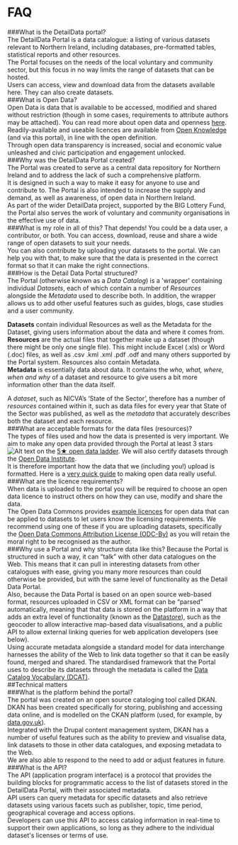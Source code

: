 #  FAQ  
###What is the DetailData portal?  
The DetailData Portal is a data catalogue: a listing of various datasets relevant to Northern Ireland, including databases, pre-formatted tables, statistical reports and other resources.  
The Portal focuses on the needs of the local voluntary and community sector, but this focus in no way limits the range of datasets that can be hosted.  
Users can access, view and download data from the datasets available here. They can also create datasets.  
###What is Open Data?  
Open Data is data that is available to be accessed, modified and shared without restriction (though in some cases, requirements to attribute authors may be attached). You can read more about open data and openness [here](http://opendefinition.org/).  
Readily-available and useable licences are available from [Open Knowledge](http://opendefinition.org/licenses/) (and via this portal), in line with the open definition.  
Through open data transparency is increased, social and economic value unleashed and civic participation and engagement unlocked.  
###Why was the DetailData Portal created?  
The Portal was created to serve as a central data repository for Northern Ireland and to address the lack of such a comprehensive platform.  
It is designed in such a way to make it easy for anyone to use and contribute to. The Portal is also intended to increase the supply and demand, as well as awareness, of open data in Northern Ireland.  
As part of the wider DetailData project, supported by the BIG Lottery Fund, the Portal also serves the work of voluntary and community organisations in the effective use of data.  
###What is my role in all of this?
That depends! You could be a data user, a contributor, or both. You can access, download, reuse and share a wide range of open datasets to suit your needs.   
You can also contribute by uploading your datasets to the portal. We can help you with that, to make sure that the data is presented in the correct format so that it can make the right connections.  
###How is the Detail Data Portal structured?  
The Portal (otherwise known as a *Data Catalog*) is a 'wrapper' containing individual *Datasets*, each of which contain a number of *Resources* alongside the *Metadata* used to describe both. In addition, the wrapper allows us to add other useful features such as guides, blogs, case studies and a user community.  

**Datasets** contain individual Resources as well as the Metadata for the Dataset, giving users information about the data and where it comes from.  
**Resources** are the actual files that together make up a dataset (though there might be only one single file). This might include Excel (.xls) or Word (.doc) files, as well as .csv .kml .xml .pdf .odf and many others supported by the Portal system. Resources also contain Metadata.  
**Metadata** is essentially data about data. It contains the *who, what, where, when and why* of a dataset and resource to give users a bit more information other than the data itself.   

A *dataset*, such as NICVA’s ‘State of the Sector’, therefore has a number of *resources* contained within it, such as data files for every year that State of the Sector was published, as well as the *metadata* that accurately describes both the dataset and each resource.   
###What are acceptable formats for the data files (resources)?  
The types of files used and how the data is presented is very important. We aim to make any open data provided through the Portal at least 3 stars ![Alt text](http://lab.linkeddata.deri.ie/2010/lod-badges/img/data-badge-3.png "three star open Web data")  on the [5★ open data ladder](hhttp://5stardata.info/). We will also certify datasets through the [Open Data Institute](https://certificates.theodi.org/).  
It is therefore important how the data that we (including you!) upload is formatted. Here is a [very quick guide](http://www.clean-sheet.org/) to making open data really useful.  
###What are the licence requirements?  
When data is uploaded to the portal you will be required to choose an open data licence to instruct others on how they can use, modify and share the data.   
The Open Data Commons provides [example licences](http://opendatacommons.org/licenses/) for open data that can be applied to datasets to let users know the licensing requirements. We recommend using one of these if you are uploading datasets, specifically the [Open Data Commons Attribution License (ODC-By)](http://opendatacommons.org/licenses/by/summary/) as you will retain the moral right to be recognised as the author.   
###Why use a Portal and why structure data like this?
Because the Portal is structured in such a way, it can “talk” with other data catalogues on the Web. This means that it can pull in interesting datasets from other catalogues with ease, giving you many more resources than could otherwise be provided, but with the same level of functionality as the Detail Data Portal.  
Also, because the Data Portal is based on an open source web-based format, resources uploaded in CSV or XML format can be “parsed” automatically, meaning that that data is stored on the platform in a way that adds an extra level of functionality (known as the [Datastore](https://github.com/NuCivic/dkan_datastore/blob/7.x-1.x/README.md)), such as the geocoder to allow interactive map-based data visualisations, and a public API to allow external linking queries for web application developers (see below).  
Using accurate metadata alongside a standard model for data interchange harnesses the ability of the Web to link data together so that it can be easily found, merged and shared. The standardised framework that the Portal uses to describe its datasets through the metadata is called the [Data Catalog Vocabulary (DCAT)](http://www.w3.org/TR/vocab-dcat/).  
##Technical matters  
###What is the platform behind the portal?  
The portal was created on an open source cataloging tool called DKAN.   
DKAN has been created specifically for storing, publishing and accessing data online, and is modelled on the CKAN platform (used, for example, by [data.gov.uk](http://www.data.gov.uk)).  
Integrated with the Drupal content management system, DKAN has a number of useful features such as the ability to preview and visualise data, link datasets to those in other data catalogues, and exposing metadata to the Web.  
We are also able to respond to the need to add or adjust features in future.  
###What is the API?  
The API (application program interface) is a protocol that provides the building blocks for programmatic access to the list of datasets stored in the DetailData Portal, with their associated metadata.  
API users can query metadata for specific datasets and also retrieve datasets using various facets such as publisher, topic, time period, geographical coverage and access options.  
Developers can use this API to access catalog information in real-time to support their own applications, so long as they adhere to the individual dataset's licenses or terms of use.  
